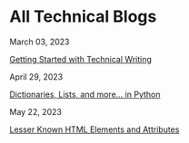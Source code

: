 # All Technical Blogs

March 03, 2023

[Getting Started with Technical Writing](https://jeffreygraessley.com/blog/2023/getting-started-with-technical-writing)

April 29, 2023

[Dictionaries, Lists, and more... in Python](https://jeffreygraessley.com/blog/2023/dictionaries-lists-and-more)

May 22, 2023

[Lesser Known HTML Elements and Attributes](https://jeffreygraessley.com/blog/2023/lesser-known-html-elements-and-attributes)



